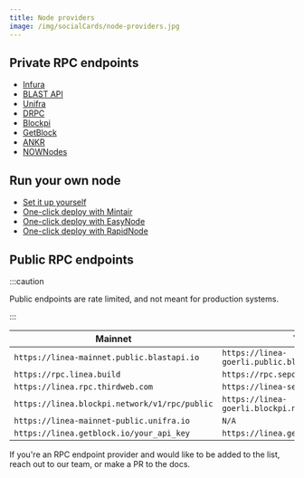 ```yaml
---
title: Node providers
image: /img/socialCards/node-providers.jpg
---
```


## Private RPC endpoints

- [Infura](https://www.infura.io/)
- [BLAST API](https://blastapi.io/)
- [Unifra](https://unifra.io/)
- [DRPC](https://drpc.org/)
- [Blockpi](https://blockpi.io/)
- [GetBlock](https://getblock.io/)
- [ANKR](https://www.ankr.com/rpc/)
- [NOWNodes](https://nownodes.io/nodes)

## Run your own node

- [Set it up yourself](../guides/run-a-node)
- [One-click deploy with Mintair](https://mintair.xyz/)
- [One-click deploy with EasyNode](https://app.easy-node.xyz/)
- [One-click deploy with RapidNode](https://rapidnode.xyz/dashboard)

## Public RPC endpoints

:::caution

Public endpoints are rate limited, and not meant for production systems.

:::

| Mainnet                                       | Testnet                                              |
|-----------------------------------------------|------------------------------------------------------|
| `https://linea-mainnet.public.blastapi.io`    | `https://linea-goerli.public.blastapi.io`            |
| `https://rpc.linea.build`                     | `https://rpc.sepolia.linea.build`                    |
| `https://linea.rpc.thirdweb.com`              | `https://linea-sepolia.rpc.thirdweb.com`             |
| `https://linea.blockpi.network/v1/rpc/public` | `https://linea-goerli.blockpi.network/v1/rpc/public` |
| `https://linea-mainnet-public.unifra.io`      | `N/A`                                                |
| `https://linea.getblock.io/your_api_key`      | `https://linea.getblock.io/your_api_key`             |

If you're an RPC endpoint provider and would like to be added to the list, reach out to our team, 
or make a PR to the docs.
